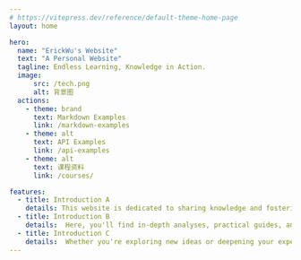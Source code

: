 ```yaml
---
# https://vitepress.dev/reference/default-theme-home-page
layout: home

hero:
  name: "ErickWu's Website"
  text: "A Personal Website"
  tagline: Endless Learning, Knowledge in Action.
  image:
      src: /tech.png
      alt: 背景图
  actions:
    - theme: brand
      text: Markdown Examples
      link: /markdown-examples
    - theme: alt
      text: API Examples
      link: /api-examples
    - theme: alt
      text: 课程资料
      link: /courses/

features:
  - title: Introduction A
    details: This website is dedicated to sharing knowledge and fostering learning. We provide high-quality content across various academic and practical fields to help you expand your horizons and enhance your skills. 
  - title: Introduction B
    details:  Here, you'll find in-depth analyses, practical guides, and a community of like-minded learners.
  - title: Introduction C
    details:  Whether you're exploring new ideas or deepening your expertise, we're here to support your journey.
---
```


